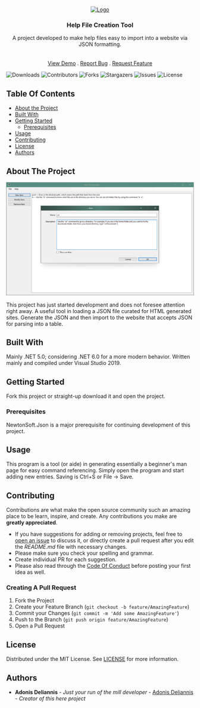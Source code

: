 <br/>
<p align="center">
  <a href="https://github.com/Blizzardo1/Help-File-Generator">
    <img src="images/logo.png" alt="Logo" width="80" height="80">
  </a>

  <h3 align="center">Help File Creation Tool</h3>

  <p align="center">
    A project developed to make help files easy to import into a website via JSON formatting.
    <br/>
    <br/>
    <br/>
    <a href="https://github.com/Blizzardo1/Help-File-Generator">View Demo</a>
    .
    <a href="https://github.com/Blizzardo1/Help-File-Generator/issues">Report Bug</a>
    .
    <a href="https://github.com/Blizzardo1/Help-File-Generator/issues">Request Feature</a>
  </p>
</p>

![Downloads](https://img.shields.io/github/downloads/Blizzardo1/Help-File-Generator/total) ![Contributors](https://img.shields.io/github/contributors/Blizzardo1/Help-File-Generator?color=dark-green) ![Forks](https://img.shields.io/github/forks/Blizzardo1/Help-File-Generator?style=social) ![Stargazers](https://img.shields.io/github/stars/Blizzardo1/Help-File-Generator?style=social) ![Issues](https://img.shields.io/github/issues/Blizzardo1/Help-File-Generator) ![License](https://img.shields.io/github/license/Blizzardo1/Help-File-Generator) 

## Table Of Contents

* [About the Project](#about-the-project)
* [Built With](#built-with)
* [Getting Started](#getting-started)
  * [Prerequisites](#prerequisites)
* [Usage](#usage)
* [Contributing](#contributing)
* [License](#license)
* [Authors](#authors)

## About The Project

![Screen Shot](HelpFileGenerator/images/screenshot.png)

This project has just started development and does not foresee attention right away.  A useful tool in loading a JSON file curated for HTML generated sites. Generate the JSON and then import to the website that accepts JSON for parsing into a table.

## Built With

Mainly .NET 5.0; considering .NET 6.0 for a more modern behavior. Written mainly and compiled under Visual Studio 2019.

## Getting Started

Fork this project or straight-up download it and open the project.

### Prerequisites

NewtonSoft.Json is a major prerequisite for continuing development of this project.

## Usage

This program is a tool (or aide) in generating essentially a beginner's man page for easy command referencing. Simply open the program and start adding new entries. Saving is Ctrl+S or File -> Save.

## Contributing

Contributions are what make the open source community such an amazing place to be learn, inspire, and create. Any contributions you make are **greatly appreciated**.
* If you have suggestions for adding or removing projects, feel free to [open an issue](https://github.com/Blizzardo1/Help-File-Generator/issues/new) to discuss it, or directly create a pull request after you edit the *README.md* file with necessary changes.
* Please make sure you check your spelling and grammar.
* Create individual PR for each suggestion.
* Please also read through the [Code Of Conduct](https://github.com/Blizzardo1/Help-File-Generator/blob/main/CODE_OF_CONDUCT.md) before posting your first idea as well.

### Creating A Pull Request

1. Fork the Project
2. Create your Feature Branch (`git checkout -b feature/AmazingFeature`)
3. Commit your Changes (`git commit -m 'Add some AmazingFeature'`)
4. Push to the Branch (`git push origin feature/AmazingFeature`)
5. Open a Pull Request

## License

Distributed under the MIT License. See [LICENSE](https://github.com/Blizzardo1/Help-File-Generator/blob/main/LICENSE.md) for more information.

## Authors

* **Adonis Deliannis** - *Just your run of the mill developer* - [Adonis Deliannis](https://github.com/Blizzardo1/) - *Creator of this here project*

